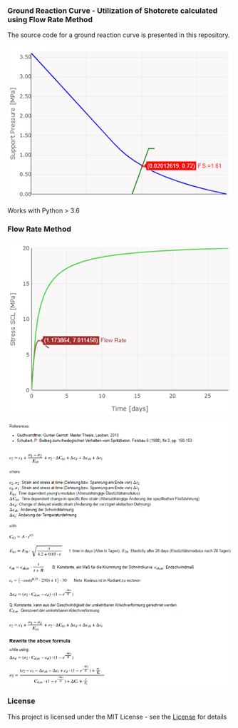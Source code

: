 ### Ground Reaction Curve - Utilization of Shotcrete calculated using Flow Rate Method

The source code for a ground reaction curve is presented in this repository.

![Ground_curve](https://github.com/onurkoc/ground-curve/blob/master/images/Ground-curve_new.png)

Works with Python > 3.6

### Flow Rate Method

![Flow_rate](https://github.com/onurkoc/ground-curve/blob/master/images/Flow_rate_pic.png)

![Flow Rate](https://github.com/onurkoc/ground-curve/blob/master/images/flow_rate_formula.png)

### License
This project is licensed under the MIT License - see the [License](https://github.com/onurkoc/ground-curve/blob/master/LICENSE) for details
